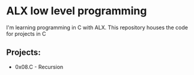 # ALX low level programming

I'm learning programming in C with ALX. This repository houses the code for projects in C

## Projects:
- 0x08.C - Recursion